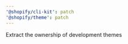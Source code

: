 ```yaml
---
'@shopify/cli-kit': patch
'@shopify/theme': patch
---
```


Extract the ownership of development themes
